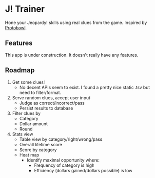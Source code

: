 # J! Trainer

Hone your Jeopardy! skills using real clues from the game. Inspired by
[Protobowl](https://protobowl.com/jeopardy/lobby).

## Features

This app is under construction. It doesn't really have any features.

## Roadmap

1. Get some clues!
   - No decent APIs seem to exist. I found a pretty nice static .tsv but need to
     filter/format.
1. Serve random clues, accept user input
   - Judge as correct/incorrect/pass
   - Persist results to database
1. Filter clues by
   - Category
   - Dollar amount
   - Round
1. Stats view
   - Table view by category/right/wrong/pass
   - Overall lifetime score
   - Score by category
   - Heat map
      - Identify maximal opportunity where:
         - Frequency of category is high
         - Efficiency (dollars gained/dollars possible) is low
